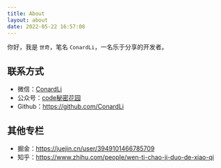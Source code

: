 ```yaml
---
title: About
layout: about
date: 2022-05-22 16:57:08
---
```



你好，我是 `世奇`，笔名 `ConardLi`，一名乐于分享的开发者。





## 联系方式

- 微信：[ConardLi](https://mp.weixin.qq.com/s?__biz=Mzk0MDMwMzQyOA==&mid=2247493407&idx=1&sn=41b8782a3bdc75b211206b06e1929a58&chksm=c2e11234f5969b22a0d7fd50ec32be9df13e2caeef186b30b5d653836b0725def8ccd58a56cf#rd)
- 公众号：[code秘密花园](https://mp.weixin.qq.com/s?__biz=Mzk0MDMwMzQyOA==&mid=2247493407&idx=1&sn=41b8782a3bdc75b211206b06e1929a58&chksm=c2e11234f5969b22a0d7fd50ec32be9df13e2caeef186b30b5d653836b0725def8ccd58a56cf#rd)
- Github：https://github.com/ConardLi

## 其他专栏

- 掘金：https://juejin.cn/user/3949101466785709
- 知乎：https://www.zhihu.com/people/wen-ti-chao-ji-duo-de-xiao-qi
